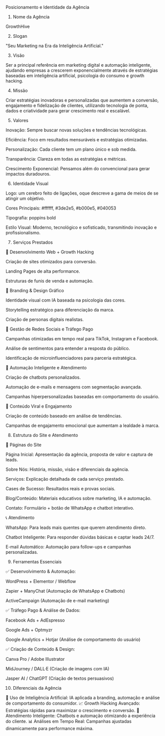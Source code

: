 Posicionamento e Identidade da Agência

1. Nome da Agência

GrowthHive

2. Slogan

"Seu Marketing na Era da Inteligência Artificial."

3. Visão

Ser a principal referência em marketing digital e automação inteligente, ajudando empresas a crescerem exponencialmente através de estratégias baseadas em inteligência artificial, psicologia do consumo e growth hacking.

4. Missão

Criar estratégias inovadoras e personalizadas que aumentem a conversão, engajamento e fidelização de clientes, utilizando tecnologia de ponta, dados e criatividade para gerar crescimento real e escalável.

5. Valores

Inovação: Sempre buscar novas soluções e tendências tecnológicas.

Eficiência: Foco em resultados mensuráveis e estratégias otimizadas.

Personalização: Cada cliente tem um plano único e sob medida.

Transparência: Clareza em todas as estratégias e métricas.

Crescimento Exponencial: Pensamos além do convencional para gerar impactos duradouros.

6. Identidade Visual

Logo: um cerebro feito de ligações, oque descreve a gama de meios de se atingir um objetivo.

Cores Principais: #ffffff, #3de2e5, #b000e5, #040053

Tipografia: poppins bold

Estilo Visual: Moderno, tecnológico e sofisticado, transmitindo inovação e profissionalismo.

7. Serviços Prestados

🔹 Desenvolvimento Web + Growth Hacking

Criação de sites otimizados para conversão.

Landing Pages de alta performance.

Estruturas de funis de venda e automação.

🔹 Branding & Design Gráfico

Identidade visual com IA baseada na psicologia das cores.

Storytelling estratégico para diferenciação da marca.

Criação de personas digitais realistas.

🔹 Gestão de Redes Sociais e Tráfego Pago

Campanhas otimizadas em tempo real para TikTok, Instagram e Facebook.

Análise de sentimentos para entender a resposta do público.

Identificação de microinfluenciadores para parceria estratégica.

🔹 Automação Inteligente e Atendimento

Criação de chatbots personalizados.

Automação de e-mails e mensagens com segmentação avançada.

Campanhas hiperpersonalizadas baseadas em comportamento do usuário.

🔹 Conteúdo Viral e Engajamento

Criação de conteúdo baseado em análise de tendências.

Campanhas de engajamento emocional que aumentam a lealdade à marca.

8. Estrutura do Site e Atendimento

📌 Páginas do Site

Página Inicial: Apresentação da agência, proposta de valor e captura de leads.

Sobre Nós: História, missão, visão e diferenciais da agência.

Serviços: Explicação detalhada de cada serviço prestado.

Cases de Sucesso: Resultados reais e provas sociais.

Blog/Conteúdo: Materiais educativos sobre marketing, IA e automação.

Contato: Formulário + botão de WhatsApp e chatbot interativo.

📞 Atendimento

WhatsApp: Para leads mais quentes que querem atendimento direto.

Chatbot Inteligente: Para responder dúvidas básicas e captar leads 24/7.

E-mail Automático: Automação para follow-ups e campanhas personalizadas.

9. Ferramentas Essenciais

✅ Desenvolvimento & Automação:

WordPress + Elementor / Webflow

Zapier + ManyChat (Automação de WhatsApp e Chatbots)

ActiveCampaign (Automação de e-mail marketing)

✅ Tráfego Pago & Análise de Dados:

Facebook Ads + AdEspresso

Google Ads + Optmyzr

Google Analytics + Hotjar (Análise de comportamento do usuário)

✅ Criação de Conteúdo & Design:

Canva Pro / Adobe Illustrator

MidJourney / DALL·E (Criação de imagens com IA)

Jasper AI / ChatGPT (Criação de textos persuasivos)

10. Diferenciais da Agência

🚀 Uso de Inteligência Artificial: IA aplicada a branding, automação e análise de comportamento do consumidor.
📈 Growth Hacking Avançado: Estratégias rápidas para maximizar o crescimento e conversão.
🤖 Atendimento Inteligente: Chatbots e automação otimizando a experiência do cliente.
📊 Análises em Tempo Real: Campanhas ajustadas dinamicamente para performance máxima.

